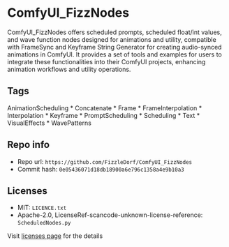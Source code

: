 # ComfyUI_FizzNodes
ComfyUI_FizzNodes offers scheduled prompts, scheduled float/int values, and wave function nodes designed for animations and utility, compatible with FrameSync and Keyframe String Generator for creating audio-synced animations in ComfyUI. It provides a set of tools and examples for users to integrate these functionalities into their ComfyUI projects, enhancing animation workflows and utility operations.

## Tags
AnimationScheduling * Concatenate * Frame * FrameInterpolation * Interpolation * Keyframe * PromptScheduling * Scheduling * Text * VisualEffects * WavePatterns

## Repo info
- Repo url: `https://github.com/FizzleDorf/ComfyUI_FizzNodes`
- Commit hash: `0e05436071d18db18900a6e796c1358a4e9b10a3`

## Licenses
- MIT: `LICENCE.txt`
- Apache-2.0, LicenseRef-scancode-unknown-license-reference: `ScheduledNodes.py`

Visit [licenses page](licenses.md) for the details
